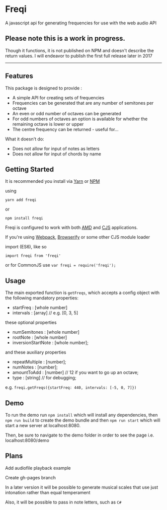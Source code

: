 # Freqi

A javascript api for generating frequencies for use with the web audio API

## Please note this is a work in progress.
Though it functions, it is not published on NPM and doesn't describe the return values.
I will endeavor to publish the first full release later in 2017

---

## Features

This package is designed to provide :

* A simple API for creating sets of frequencies
* Frequencies can be generated that are any number of semitones per octave
* An even or odd number of octaves can be generated
* For odd numbers of octaves an option is available for whether the remaining octave is lower or upper
* The centre frequency can be returned - useful for...

What it doesn't do:

* Does not allow for input of notes as letters
* Does not allow for input of chords by name


## Getting Started

It is recommended you install via [Yarn](https://yarnpkg.com/) or [NPM](https://npmjs.com)

using

`yarn add freqi`

or

`npm install freqi`

Freqi is configured to work with both [AMD](https://en.wikipedia.org/wiki/Asynchronous_module_definition) and [CJS](https://en.wikipedia.org/wiki/CommonJS) applications.

If you're using [Webpack](http://webpack.github.io/), [Browserify](http://browserify.org/) or some other CJS module loader

import (ES6), like so

`import freqi from 'freqi'`

or for CommonJS use
`var freqi = require('freqi');`


## Usage

The main exported function is `getFreqs`, which accepts a config object with the following mandatory properties:

 * startFreq : [whole number]
 * intervals : [array] // e.g. [0, 3, 5]

these optional properties

 * numSemitones : [whole number]
 * rootNote : [whole number]
 * inversionStartNote : [whole number];

and these auxiliary properties

 * repeatMultiple : [number];
 * numNotes : [number];
 * amountToAdd : [number] // 12 if you want to go up an octave;
 * type : [string] // for debugging;

e.g. `freqi.getFreqs({startFreq: 440, intervals: [-5, 0, 7]})`


## Demo

To run the demo run `npm install` which will install any dependencies, then `npm run build` to create the demo bundle and then `npm run start` which will start a new server at localhost:8080.

Then, be sure to navigate to the demo folder in order to see the page i.e. localhost:8080/demo

## Plans

Add audiofile playback example

Create gh-pages branch

In a later version it will be possible to generate musical scales that use just intonation rather than equal temperament

Also, it will be possible to pass in note letters, such as `C#`
